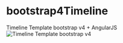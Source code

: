 # bootstrap4Timeline
Timeline Template bootstrap v4 + AngularJS
<img src="http://image.prntscr.com/image/54169f11868c48af87a970777ba9fdaf.png" alt="Timeline Template bootstrap v4">
